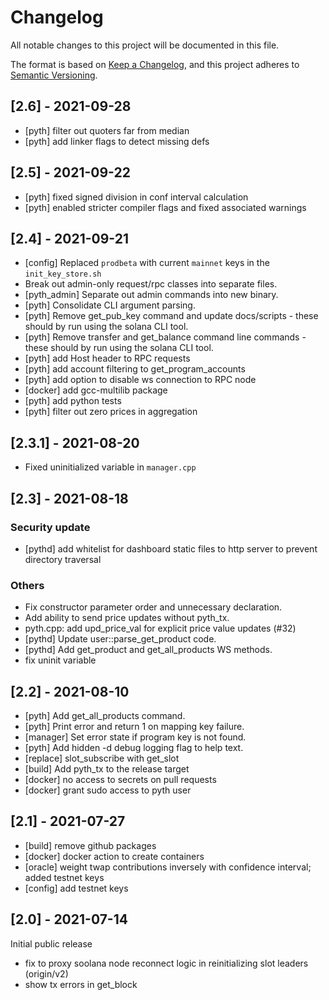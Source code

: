 # Changelog

All notable changes to this project will be documented in this file.

The format is based on [Keep a Changelog](https://keepachangelog.com/en/1.0.0/),
and this project adheres to [Semantic Versioning](https://semver.org/spec/v2.0.0.html).

## [2.6] - 2021-09-28
- [pyth] filter out quoters far from median
- [pyth] add linker flags to detect missing defs

## [2.5] - 2021-09-22
- [pyth] fixed signed division in conf interval calculation
- [pyth] enabled stricter compiler flags and fixed associated warnings

## [2.4] - 2021-09-21
- [config] Replaced `prodbeta` with current `mainnet` keys in the `init_key_store.sh`
- Break out admin-only request/rpc classes into separate files.
- [pyth_admin] Separate out admin commands into new binary.
- [pyth] Consolidate CLI argument parsing.
- [pyth] Remove get_pub_key command and update docs/scripts - these should by run using the solana CLI tool.
- [pyth] Remove transfer and get_balance command line commands - these should by run using the solana CLI tool.
- [pyth] add Host header to RPC requests
- [pyth] add account filtering to get_program_accounts
- [pyth] add option to disable ws connection to RPC node
- [docker] add gcc-multilib package
- [pyth] add python tests
- [pyth] filter out zero prices in aggregation

## [2.3.1] - 2021-08-20
- Fixed uninitialized variable in `manager.cpp`

## [2.3] - 2021-08-18
### Security update
- [pythd] add whitelist for dashboard static files to http server to prevent directory traversal

### Others
- Fix constructor parameter order and unnecessary declaration.
- Add ability to send price updates without pyth_tx.
- pyth.cpp: add upd_price_val for explicit price value updates (#32)
- [pythd] Update user::parse_get_product code.
- [pythd] Add get_product and get_all_products WS methods.
- fix uninit variable

## [2.2] - 2021-08-10
- [pyth] Add get_all_products command.
- [pyth] Print error and return 1 on mapping key failure.
- [manager] Set error state if program key is not found.
- [pyth] Add hidden -d debug logging flag to help text.
- [replace] slot_subscribe with get_slot
- [build] Add pyth_tx to the release target
- [docker] no access to secrets on pull requests
- [docker] grant sudo access to pyth user

## [2.1] - 2021-07-27
- [build] remove github packages
- [docker] docker action to create containers
- [oracle] weight twap contributions inversely with confidence interval; added testnet keys
- [config] add testnet keys

## [2.0] - 2021-07-14
Initial public release
- fix to proxy soolana node reconnect logic in reinitializing slot leaders (origin/v2)
- show tx errors in get_block
